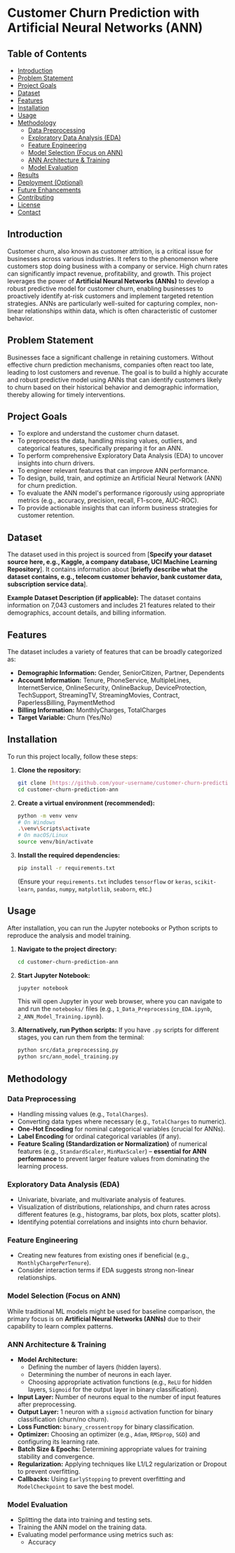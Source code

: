 # Customer Churn Prediction with Artificial Neural Networks (ANN)

## Table of Contents

- [Introduction](#introduction)
- [Problem Statement](#problem-statement)
- [Project Goals](#project-goals)
- [Dataset](#dataset)
- [Features](#features)
- [Installation](#installation)
- [Usage](#usage)
- [Methodology](#methodology)
  - [Data Preprocessing](#data-preprocessing)
  - [Exploratory Data Analysis (EDA)](#exploratory-data-analysis-eda)
  - [Feature Engineering](#feature-engineering)
  - [Model Selection (Focus on ANN)](#model-selection-focus-on-ann)
  - [ANN Architecture & Training](#ann-architecture--training)
  - [Model Evaluation](#model-evaluation)
- [Results](#results)
- [Deployment (Optional)](#deployment-optional)
- [Future Enhancements](#future-enhancements)
- [Contributing](#contributing)
- [License](#license)
- [Contact](#contact)

## Introduction

Customer churn, also known as customer attrition, is a critical issue for businesses across various industries. It refers to the phenomenon where customers stop doing business with a company or service. High churn rates can significantly impact revenue, profitability, and growth. This project leverages the power of **Artificial Neural Networks (ANNs)** to develop a robust predictive model for customer churn, enabling businesses to proactively identify at-risk customers and implement targeted retention strategies. ANNs are particularly well-suited for capturing complex, non-linear relationships within data, which is often characteristic of customer behavior.

## Problem Statement

Businesses face a significant challenge in retaining customers. Without effective churn prediction mechanisms, companies often react too late, leading to lost customers and revenue. The goal is to build a highly accurate and robust predictive model using ANNs that can identify customers likely to churn based on their historical behavior and demographic information, thereby allowing for timely interventions.

## Project Goals

- To explore and understand the customer churn dataset.
- To preprocess the data, handling missing values, outliers, and categorical features, specifically preparing it for an ANN.
- To perform comprehensive Exploratory Data Analysis (EDA) to uncover insights into churn drivers.
- To engineer relevant features that can improve ANN performance.
- To design, build, train, and optimize an Artificial Neural Network (ANN) for churn prediction.
- To evaluate the ANN model's performance rigorously using appropriate metrics (e.g., accuracy, precision, recall, F1-score, AUC-ROC).
- To provide actionable insights that can inform business strategies for customer retention.

## Dataset

The dataset used in this project is sourced from [**Specify your dataset source here, e.g., Kaggle, a company database, UCI Machine Learning Repository**]. It contains information about [**briefly describe what the dataset contains, e.g., telecom customer behavior, bank customer data, subscription service data**].

**Example Dataset Description (if applicable):**
The dataset contains information on 7,043 customers and includes 21 features related to their demographics, account details, and billing information.

## Features

The dataset includes a variety of features that can be broadly categorized as:

-   **Demographic Information:** Gender, SeniorCitizen, Partner, Dependents
-   **Account Information:** Tenure, PhoneService, MultipleLines, InternetService, OnlineSecurity, OnlineBackup, DeviceProtection, TechSupport, StreamingTV, StreamingMovies, Contract, PaperlessBilling, PaymentMethod
-   **Billing Information:** MonthlyCharges, TotalCharges
-   **Target Variable:** Churn (Yes/No)

## Installation

To run this project locally, follow these steps:

1.  **Clone the repository:**
    ```bash
    git clone [https://github.com/your-username/customer-churn-prediction-ann.git](https://github.com/your-username/customer-churn-prediction-ann.git)
    cd customer-churn-prediction-ann
    ```

2.  **Create a virtual environment (recommended):**
    ```bash
    python -m venv venv
    # On Windows
    .\venv\Scripts\activate
    # On macOS/Linux
    source venv/bin/activate
    ```

3.  **Install the required dependencies:**
    ```bash
    pip install -r requirements.txt
    ```
    (Ensure your `requirements.txt` includes `tensorflow` or `keras`, `scikit-learn`, `pandas`, `numpy`, `matplotlib`, `seaborn`, etc.)

## Usage

After installation, you can run the Jupyter notebooks or Python scripts to reproduce the analysis and model training.

1.  **Navigate to the project directory:**
    ```bash
    cd customer-churn-prediction-ann
    ```

2.  **Start Jupyter Notebook:**
    ```bash
    jupyter notebook
    ```
    This will open Jupyter in your web browser, where you can navigate to and run the `notebooks/` files (e.g., `1_Data_Preprocessing_EDA.ipynb`, `2_ANN_Model_Training.ipynb`).

3.  **Alternatively, run Python scripts:**
    If you have `.py` scripts for different stages, you can run them from the terminal:
    ```bash
    python src/data_preprocessing.py
    python src/ann_model_training.py
    ```

## Methodology

### Data Preprocessing

-   Handling missing values (e.g., `TotalCharges`).
-   Converting data types where necessary (e.g., `TotalCharges` to numeric).
-   **One-Hot Encoding** for nominal categorical variables (crucial for ANNs).
-   **Label Encoding** for ordinal categorical variables (if any).
-   **Feature Scaling (Standardization or Normalization)** of numerical features (e.g., `StandardScaler`, `MinMaxScaler`) – **essential for ANN performance** to prevent larger feature values from dominating the learning process.

### Exploratory Data Analysis (EDA)

-   Univariate, bivariate, and multivariate analysis of features.
-   Visualization of distributions, relationships, and churn rates across different features (e.g., histograms, bar plots, box plots, scatter plots).
-   Identifying potential correlations and insights into churn behavior.

### Feature Engineering

-   Creating new features from existing ones if beneficial (e.g., `MonthlyChargePerTenure`).
-   Consider interaction terms if EDA suggests strong non-linear relationships.

### Model Selection (Focus on ANN)

While traditional ML models might be used for baseline comparison, the primary focus is on **Artificial Neural Networks (ANNs)** due to their capability to learn complex patterns.

### ANN Architecture & Training

-   **Model Architecture:**
    -   Defining the number of layers (hidden layers).
    -   Determining the number of neurons in each layer.
    -   Choosing appropriate activation functions (e.g., `ReLU` for hidden layers, `Sigmoid` for the output layer in binary classification).
-   **Input Layer:** Number of neurons equal to the number of input features after preprocessing.
-   **Output Layer:** 1 neuron with a `sigmoid` activation function for binary classification (churn/no churn).
-   **Loss Function:** `binary_crossentropy` for binary classification.
-   **Optimizer:** Choosing an optimizer (e.g., `Adam`, `RMSprop`, `SGD`) and configuring its learning rate.
-   **Batch Size & Epochs:** Determining appropriate values for training stability and convergence.
-   **Regularization:** Applying techniques like L1/L2 regularization or Dropout to prevent overfitting.
-   **Callbacks:** Using `EarlyStopping` to prevent overfitting and `ModelCheckpoint` to save the best model.

### Model Evaluation

-   Splitting the data into training and testing sets.
-   Training the ANN model on the training data.
-   Evaluating model performance using metrics such as:
    -   Accuracy
 